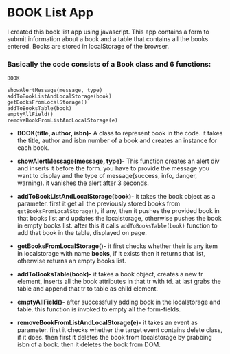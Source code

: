 # BOOK List App

I created this book list app using javascript.
This app contains a form to submit information
about a book and a table that contains all the
books entered. Books are stored in localStorage
of the browser.

### Basically the code consists of a Book class and 6 functions:

```
BOOK

showAlertMessage(message, type)
addToBookListAndLocalStorage(book)
getBooksFromLocalStorage()
addToBooksTable(book)
emptyAllField()
removeBookFromListAndLocalStorage(e)
```
- **BOOK(title, author, isbn)-** A class to represent book in the code. it takes the title,
author and isbn number of a book and creates an instance for each book.

- **showAlertMessage(message, type)-** This function creates an alert div and inserts it before 
the form. you have to provide the message you want to display and the type of message(success, 
info, danger, warning). it vanishes the alert after 3 seconds.

- **addToBookListAndLocalStorage(book)-** it takes the book object as a parameter. first it
get all the previously stored books from `getBooksFromLocalStorage()`, if any, then it pushes the provided book in that books list and updates the localstorage, otherwise pushes the book in 
empty books list. after this it calls `addToBooksTable(book)` function to add that book in 
the table, displayed on page.

- **getBooksFromLocalStorage()-** it first checks whether their is any item in localstorage
with name **books**, if it exists then it returns that list, otherwise returns an empty 
books list.

- **addToBooksTable(book)-** it takes a book object, creates a new tr element, inserts
all the book attributes in that tr with td. at last grabs the table and append that tr
to table as child element.

- **emptyAllField()-** after successfully adding book in the localstorage and table.
this function is invoked to empty all the form-fields.

- **removeBookFromListAndLocalStorage(e)-** it takes an event as parameter. first it checks
whether the target event contains delete class, if it does. then first it deletes the book
from localstorage by grabbing isbn of a book. then it deletes the book from DOM.